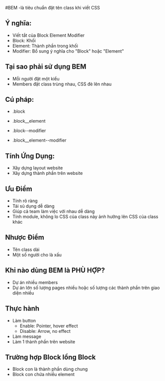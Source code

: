 #BEM
-là tiêu chuẩn đặt tên class khi viết CSS

## Ý nghĩa:

- Viết tắt của Block Element Modifier
- Block: Khối
- Element: Thành phần trong khối
- Modifier: Bổ sung ý nghĩa cho "Block" hoặc "Element"

## Tại sao phải sử dụng BEM

- Mỗi người đặt một kiểu
- Members đặt class trùng nhau, CSS đè lên nhau

## Cú pháp:

- .block
- .block\_\_element

- .block--modifier
- .block\_\_element--modifier

## Tính Ứng Dụng:

- Xây dựng layout website
- Xây dựng thành phần trên website

## Ưu Điểm

- Tính rõ ràng
- Tái sủ dụng dễ dàng
- Giúp cả team làm việc với nhau dễ dàng
- Tính module, không lo CSS của class này ảnh hưởng lên CSS của class khác

## Nhược Điểm

- Tên class dài
- Một số người cho là xấu

## Khi nào dùng BEM là PHÙ HỢP?

- Dự án nhiều members
- Dự án lớn số lượng pages nhiều hoặc số lượng các thành phần trên giao diện nhiều

## Thực hành

- Làm button
  - Enable: Pointer, hover effect
  - Disable: Arrow, no effect
- Làm message
- Làm 1 thành phần trên website

## Trường hợp Block lồng Block

- Block con là thành phần dùng chung
- Block con chứa nhiều element
